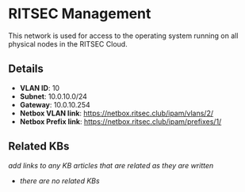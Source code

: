 # RITSEC Management

This network is used for access to the operating system running on all physical
nodes in the RITSEC Cloud.

## Details

- **VLAN ID**: 10
- **Subnet**: 10.0.10.0/24
- **Gateway**: 10.0.10.254
- **Netbox VLAN link**: https://netbox.ritsec.club/ipam/vlans/2/
- **Netbox Prefix link**: https://netbox.ritsec.club/ipam/prefixes/1/

## Related KBs

_add links to any KB articles that are related as they are written_

- _there are no related KBs_